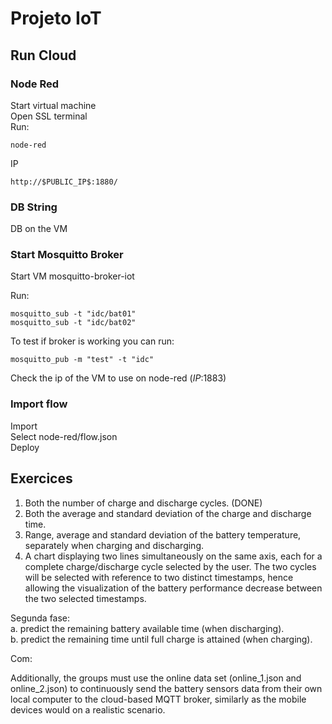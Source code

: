 # Projeto IoT

## Run Cloud
### Node Red
Start virtual machine  
Open SSL terminal  
Run:
```
node-red
```
IP
```
http://$PUBLIC_IP$:1880/
```

### DB String

DB on the VM

### Start Mosquitto Broker 
Start VM mosquitto-broker-iot  


Run:  
```
mosquitto_sub -t "idc/bat01"
mosquitto_sub -t "idc/bat02"
```

To test if broker is working you can run:
```
mosquitto_pub -m "test" -t "idc"
```
Check the ip of the VM to use on node-red ($IP$:1883)
### Import flow

Import  
Select node-red/flow.json  
Deploy  

## Exercices

1. Both the number of charge and discharge cycles. (DONE)
2. Both the average and standard deviation of the charge and discharge time.
3. Range, average and standard deviation of the battery temperature, separately
   when charging and discharging.
4. A chart displaying two lines simultaneously on the same axis, each for a complete
   charge/discharge cycle selected by the user. The two cycles will be selected with
   reference to two distinct timestamps, hence allowing the visualization of the
   battery performance decrease between the two selected timestamps.
   
 Segunda fase:  
   a. predict the remaining battery available time (when discharging).  
   b. predict the remaining time until full charge is attained (when charging).
   
Com:  
   
Additionally, the groups must use the online data set (online_1.json and
   online_2.json) to continuously send the battery sensors data from their own local
   computer to the cloud-based MQTT broker, similarly as the mobile devices would on
   a realistic scenario.
